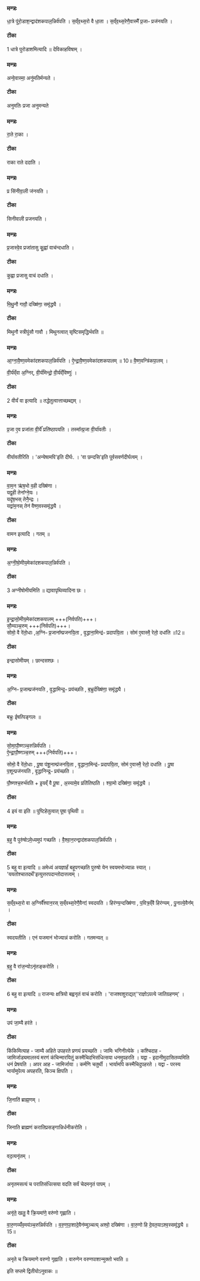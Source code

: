 

### मन्त्रः
धा॒त्रे पु॑रो॒डाश॒न्द्वाद॑शकपाल॒न्निर्व॑पति । स॒व्ँव॒थ्स॒रो वै धा॒ता । स॒व्ँव॒थ्स॒रेणै॒वास्मै᳚ प्र॒जाᳶ प्रज॑नयति ।

####  टीका
1 धात्रे पुरोडाशमित्यादि ॥ देविकाहविषाम् ।
### मन्त्रः
अन्वे॒वास्मा॒ अनु॑मतिर्मन्यते ।

####  टीका
अनुमतिः प्रजा अनुमन्यते
### मन्त्रः
रा॒ते रा॒का ।

####  टीका
राका राते ददाति ।
### मन्त्रः
प्र सि॑नीवा॒ली ज॑नयति ।

####  टीका
सिनीवाली प्रजनयति ।
### मन्त्रः
प्र॒जास्वे॒व प्रजा॑तासु कु॒ह्वा॑ वाच॑न्दधाति ।

####  टीका
कुह्वा प्रजासु वाचं दधाति ।
### मन्त्रः
मि॒थु॒नौ गावौ॒ दख्षि॑णा॒ समृ॑द्ध्यै ।

####  टीका
मिथुनौ स्त्रीपुंसौ गावौ । मिथुनत्वात् सृष्टिसमृद्धिर्भवति ॥

### मन्त्रः
आ॒ग्ना॒वै॒ष्ण॒वमेका॑दशकपाल॒न्निर्व॑पति । ऐ॒न्द्रा॒वै॒ष्ण॒वमेका॑दशकपालम् ॥ 10॥ वै॒ष्ण॒वन्त्रि॑कपा॒लम् ।


वी॒र्य॑व्ँवा अ॒ग्निर्, वी॒र्य॑मिन्द्रो॒ वी॒र्य॑व्ँविष्णुः॑ ।

####  टीका
2 वीर्यं वा इत्यादि ॥ तद्धेतुत्वात्ताच्छब्द्यम् ।
### मन्त्रः
प्र॒जा ए॒व प्रजा॑ता वी॒र्ये᳚ प्रति॑ष्ठापयति ।
तस्मा᳚त्प्र॒जा वी॒र्या॑वतीः ।

####  टीका
वीर्यावतीरिति । 'अन्येषामपि'इति दीर्घः. । 'वा छन्दसि'इति पूर्वसवर्णदीर्घत्वम् ।
### मन्त्रः
वा॒म॒न ऋ॑ष॒भो व॒ही दख्षि॑णा ।  
यद्व॒ही तेना᳚ग्ने॒यः ।   
यदृ॑ष॒भस् तेनै॒न्द्रः ।  
यद्वा॑म॒नस् तेन॑ वैष्ण॒वस्समृ॑द्ध्यै ।
####  टीका
वामन इत्यादि । गतम् ॥

### मन्त्रः
अ॒ग्नी॒षो॒मीय॒मेका॑दशकपाल॒न्निर्व॑पति ।

####  टीका
3 अग्नीषोमीयमिति ॥ द्यावापृथिव्यादिना छः ।
### मन्त्रः
इ॒न्द्रा॒सो॒मीय॒मेका॑दशकपालम्  +++(निर्वपति)+++।  
सौ॒म्यञ्च॒रुम् +++(निर्वपति)+++।   
सोमो॒ वै रे॑तो॒धाः ,अ॒ग्निᳶ प्र॒जाना᳚म्प्रजनयि॒ता , वृ॒द्धाना॒मिन्द्र॑ᳶ प्रदापयि॒ता । सोम॑ ए॒वास्मै॒ रेतो॒ दधा॑ति ॥12॥  

####  टीका
इन्द्रासोमीयम् । छान्दसश्छः ।
### मन्त्रः
अ॒ग्निᳶ प्र॒जाम्प्रज॑नयति ,  वृ॒द्धामिन्द्र॒ᳶ प्रय॑च्छति ,  ब॒भ्रुर्दख्षि॑णा॒ समृ॑द्ध्यै ।
####  टीका
बभ्रुः ईषत्पिङ्गलः ॥

### मन्त्रः
सो॒मा॒पौ॒ष्णञ्च॒रुन्निर्व॑पति ।   
ऐ॒न्द्रा॒पौ॒ष्णञ्च॒रुम् +++(निर्वपति)+++।  

सोमो॒ वै रे॑तो॒धाः , पू॒षा प॑शू॒नाम्प्र॑जनयि॒ता , वृ॒द्धाना॒मिन्द्र॑ᳶ प्रदापयि॒ता, सोम॑ ए॒वास्मै॒ रेतो॒ दधा॑ति । पू॒षा प॒शून्प्रज॑नयति , वृ॒द्धानिन्द्र॒ᳶ प्रय॑च्छति ।

पौ॒ष्णश्च॒रुर्भ॑वति + इ॒यव्ँ वै पू॒षा , अ॒स्यामे॒व प्रति॑तिष्ठति । श्या॒मो दख्षि॑णा॒ समृ॑द्ध्यै ।

####  टीका
4 इयं वा इति ॥ पुष्टिहेतुत्वात् पूषा पृथिवी ॥

### मन्त्रः
ब॒हु वै पुरु॑षोऽमे॒ध्यमुप॑ गच्छति । वै॒श्वा॒न॒रन्द्वाद॑शकपाल॒न्निर्व॑पति ।
####  टीका
5 बहु वा इत्यादि ॥ अमेध्यं अयज्ञार्हं बहूपगच्छति पुरुषो येन स्वयमभोज्यान्नः स्यात् । 'ययतोश्चातदर्थे'इत्युत्तरपदान्तोदात्तत्वम् ।
### मन्त्रः
स॒व्ँव॒थ्स॒रो वा अ॒ग्निर्वै᳚श्वान॒रस् स॒व्ँवथ्स॒रेणै॒वैनꣵ॑ स्वदयति । हिर॑ण्य॒न्दख्षि॑णा , प॒वित्र॒व्ँवै हिर॑ण्यम् , पु॒नात्ये॒वैन᳚म् ।
####  टीका
स्वदयतीति । एनं यजमानं भोज्यान्नं करोति । गतमन्यत् ॥

### मन्त्रः
ब॒हु वै रा॑ज॒न्योऽनृ॑तङ्करोति ।

####  टीका
6 बहु वा इत्यादि ॥ राजन्यः क्षत्रियो बह्वनृतं वाचं करोति ।
'राजश्वशुराद्यत्''राज्ञोऽपत्ये जातिग्रहणम्' ।  
### मन्त्रः
उप॑ जा॒म्यै हर॑ते ।
####  टीका
किंकिमित्याह - जाम्यै अहिते उपहरते प्रणयं प्रयच्छति । जामिः भगिनीत्येके । कश्चिदाह - जामिर्जाड्यमालस्यं मरणं कंचिन्मारयितुं कस्मैचिदभिसंधित्सया धनमुपहरति । यद्वा - इदानीमुदासितव्यमिति धनं प्रेषयति । अपर आह - जामिर्जाया । कर्मणि चतुर्थी । भार्यामपि कस्मैचिदुपहरते । यद्वा - परस्य भार्यामुपेत्य अपहरति, किञ्च क्षिपति ।
### मन्त्रः
जि॒नाति॑ ब्राह्म॒णम् ।
####  टीका
जिनाति ब्राह्मणं करातिप्रसङ्गान्निर्धनीकरोति ।
### मन्त्रः
वद॒त्यनृ॑तम् ।
####  टीका
अनृतमसत्यं च परातिसंधित्सया वदति सर्वं चेदमनृतं पापम् ।
### मन्त्रः
अनृ॑ते॒ खलु॒ वै क्रि॒यमा॑णे॒ वरु॑णो गृह्णाति ।

वा॒रु॒णय्यँ॑व॒मय॑ञ्च॒रुन्निर्व॑पति । व॒रु॒ण॒पा॒शादे॒वैन॑म्मुञ्चत्य् अश्वो॒ दख्षि॑णा । वा॒रु॒णो हि दे॒वत॒याऽश्व॒स्समृ॑द्ध्यै ॥15॥
####  टीका
अनृते च क्रियमाणे वरुणो गृह्नाति । वारुणेन वरुणपाशान्मुक्तो भवति ॥

इति सप्तमे द्वितीयोऽनुवाकः ॥  
